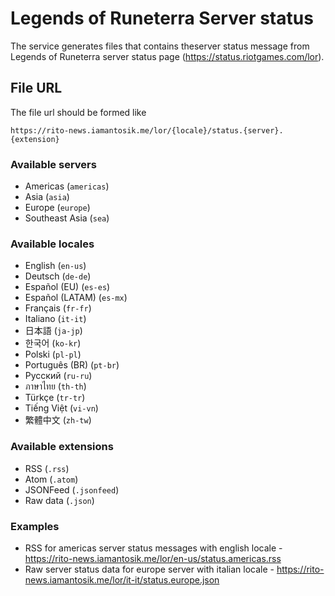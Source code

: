# Legends of Runeterra Server status

The service generates files that contains theserver status message from Legends of Runeterra server status page (https://status.riotgames.com/lor).

## File URL
The file url should be formed like
```
https://rito-news.iamantosik.me/lor/{locale}/status.{server}.{extension}
```

### Available servers
- Americas (`americas`)
- Asia (`asia`)
- Europe (`europe`)
- Southeast Asia (`sea`)

### Available locales
- English (`en-us`)
- Deutsch (`de-de`)
- Español (EU) (`es-es`)
- Español (LATAM) (`es-mx`)
- Français (`fr-fr`)
- Italiano (`it-it`)
- 日本語 (`ja-jp`)
- 한국어 (`ko-kr`)
- Polski (`pl-pl`)
- Português (BR) (`pt-br`)
- Русский (`ru-ru`)
- ภาษาไทย (`th-th`)
- Türkçe (`tr-tr`)
- Tiếng Việt (`vi-vn`)
- 繁體中文 (`zh-tw`)

### Available extensions
- RSS (`.rss`)
- Atom (`.atom`)
- JSONFeed (`.jsonfeed`)
- Raw data (`.json`)

### Examples
- RSS for americas server status messages with english locale - https://rito-news.iamantosik.me/lor/en-us/status.americas.rss
- Raw server status data for europe server with italian locale - https://rito-news.iamantosik.me/lor/it-it/status.europe.json
